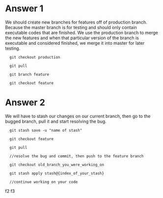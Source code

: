 # Answer 1
We should create new branches for features off of production branch. Because the master branch is for testing and should only contain executable codes that are finished. We use the production branch to merge the new features and when that particular version of the branch is executable and considered finished, we merge it into master for later testing.

```
  git checkout production

  git pull

  git branch feature

  git checkout feature
```

# Answer 2
We will have to stash our changes on our current branch, then go to the bugged branch, pull it and start resolving the bug.

```
  git stash save -u "name of stash"

  git checkout feature

  git pull

  //resolve the bug and commit, then push to the feature branch

  git checkout old_branch_you_were_working_on

  git stash apply stash@{index_of_your_stash}

  //continue working on your code
```

f2
f3
